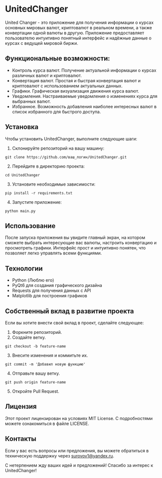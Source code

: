 # UnitedChanger

United Changer - это приложение для получения информации о курсах основных мировых валют, криптовалют в реальном времени, а также конвертации одной валюты в другую. Приложение предоставляет пользователю интуитивно понятный интерфейс и надёжные данные о курсах с ведущей мировой биржи.

## Функциональные возможности:

- Контроль курса валют. Получение актуальной информации о курсах различных валют и криптовалют.
- Конвертация валют. Простая и быстрая конвертация валют и криптовалют с использованием актуальных данных.
- Графики. Графическая визуализация движения курса валют.
- Уведомления. Настраиваемые уведомления о изменениях курса для выбранных валют.
- Избранное. Возможность добавления наиболее интересных валют в список избранного для быстрого доступа.

## Установка

Чтобы установить UnitedChanger, выполните следующие шаги:
1. Склонируйте репозиторий на вашу машину:
```console
git clone https://github.com/ваш_логин/UnitedChanger.git
```
2. Перейдите в директорию проекта:
```console
cd UnitedChanger
```
3. Установите необходимые зависимости:
```console
pip install -r requirements.txt
```
4. Запустите приложение:
```console
python main.py
```

## Использование

После запуска приложения вы увидите главный экран, на котором сможете выбрать интересующие вас валюты, настроить конвертацию и просмотреть графики. Интерфейс прост и интуитивно понятен, что позволяет легко управлять всеми функциями.

## Технологии

- Python (Люблю его)
- PyQt6 для создания графического дизайна
- Requests для получения данных с API
- Matplotlib для построения графиков

## Собственный вклад в развитие проекта

Если вы хотите внести свой вклад в проект, сделайте следующее:

1. Форкните репозиторий.
2. Создайте ветку.
```console
git checkout -b feature-name
```
3. Внесите изменения и коммитьте их.
```console
git commit -m 'Добавил новую функцию'
```
4. Отправьте вашу ветку.
```console
git push origin feature-name
```
5. Откройте Pull Request.

## Лицензия

Этот проект лицензирован на условиях MIT License. С подробностями можете ознакомиться в файле LICENSE.

## Контакты

Если у вас есть вопросы или предложения, вы можете обратиться в техническую поддержку через surovov1@yandex.ru.

С нетерпением жду ваших идей и предложений! Спасибо за интерес к UnitedChanger!
